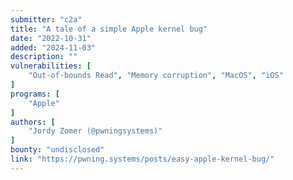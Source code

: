 ```yaml
---
submitter: "c2a"
title: "A tale of a simple Apple kernel bug"
date: "2022-10-31"
added: "2024-11-03"
description: ""
vulnerabilities: [
    "Out-of-bounds Read", "Memory corruption", "MacOS", "iOS"
]
programs: [
    "Apple"
]
authors: [
    "Jordy Zomer (@pwningsystems)"
]
bounty: "undisclosed"
link: "https://pwning.systems/posts/easy-apple-kernel-bug/"
---
```




